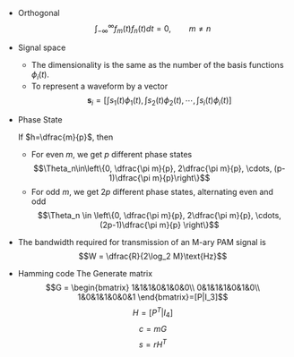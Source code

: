 - Orthogonal  
    $$ 
        \int_{-\infty}^{\infty} f_m(t) f_n(t) dt =0,\qquad m \ne n
    $$
- Signal space
    - The dimensionality is the same as the number of the basis functions $\phi_i(t)$. 
    - To represent a waveform by a vector
        $$
            \mathbf{s}_i=\left[\int s_1(t) \phi_1(t), \int s_2(t) \phi_2(t), \cdots, \int s_i(t) \phi_i(t) \right]
        $$
- Phase State

    If $h=\dfrac{m}{p}$, then
    - For even $m$, we get $p$ different phase states
        $$\Theta_n\in\left\{0, \dfrac{\pi m}{p}, 2\dfrac{\pi m}{p}, \cdots, (p-1)\dfrac{\pi m}{p}\right\}$$
    - For odd $m$, we get $2 p$ different phase states, alternating even and odd
        $$\Theta_n \in \left\{0, \dfrac{\pi m}{p}, 2\dfrac{\pi m}{p}, \cdots, (2p-1)\dfrac{\pi m}{p} \right\}$$
- The bandwidth required for transmission of an M-ary PAM signal is
    $$W = \dfrac{R}{2\log_2 M}\text{Hz}$$
- Hamming code
    The Generate matrix
        $$G = \begin{bmatrix}
            1&1&1&0&1&0&0\\
            0&1&1&1&0&1&0\\
            1&0&1&1&0&0&1
            \end{bmatrix}=[P|I_3]$$
            $$H = [P^T|I_4]$$
            $$c = mG$$
            $$s = rH^T$$

